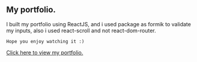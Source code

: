 ## My portfolio.
<div>
  <p>
    I built my portfolio using ReactJS, and i used package as formik to validate my inputs, also i used react-scroll and not react-dom-router.
    
    Hope you enjoy watching it :)
  </p>
  
  <a href="https://eldad-brhano-portfolio.netlify.app/">Click here to view my portfolio.</a>
</div>

